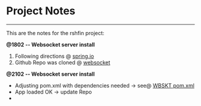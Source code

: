 # Project Notes

---

This are the notes for the rshfin project:

**@1802 -- Websocket server install**

1. Following directions @ [spring.io](https://spring.io/guides/gs/messaging-stomp-websocket/)
2. Github Repo was cloned @ [websocket](./websocket/complete/src/main/java/com/example/messagingstompwebsocket)

**@2102 -- Websocket server install**

- Adjusting pom.xml with dependencies needed -> see@ [WBSKT pom.xml](./websocket/complete/pom.xml)
- App loaded OK -> update Repo
- 